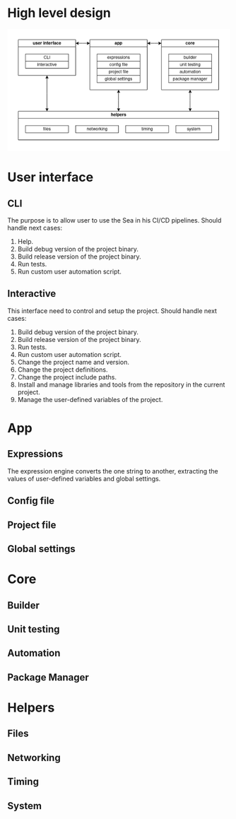 # High level design

![components](components.png)

# User interface

## CLI

The purpose is to allow user to use the Sea in his CI/CD pipelines. Should handle next cases:

1. Help.
2. Build debug version of the project binary.
3. Build release version of the project binary.
4. Run tests.
5. Run custom user automation script.

## Interactive

This interface need to control and setup the project. Should handle next cases:

1. Build debug version of the project binary.
2. Build release version of the project binary.
4. Run tests.
5. Run custom user automation script.
6. Change the project name and version.
7. Change the project definitions.
8. Change the project include paths.
9. Install and manage libraries and tools from the repository in the current project.
10. Manage the user-defined variables of the project.

# App

## Expressions

The expression engine converts the one string to another, extracting the values of user-defined variables and global settings.

## Config file

## Project file

## Global settings

# Core

## Builder

## Unit testing

## Automation

## Package Manager

# Helpers

## Files

## Networking

## Timing

## System

